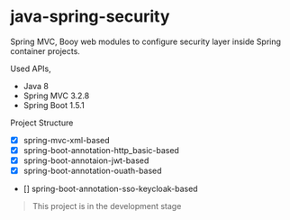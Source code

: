 java-spring-security
==========================

Spring MVC, Booy web modules to configure security layer inside Spring container projects.

Used APIs,

- Java 8
- Spring MVC 3.2.8
- Spring Boot 1.5.1

Project Structure

- [x] spring-mvc-xml-based
- [x] spring-boot-annotation-http_basic-based
- [x] spring-boot-annotaion-jwt-based
- [x] spring-boot-annotation-ouath-based
- [] spring-boot-annotation-sso-keycloak-based

> This project is in the development stage
